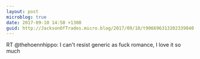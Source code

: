 ```yaml
---
layout: post
microblog: true
date: 2017-09-10 14:50 +1300
guid: http://JacksonOfTrades.micro.blog/2017/09/10/t906696313202339840.html
---
```

RT @thehoennhippo: I can't resist generic as fuck romance, I love it so much
